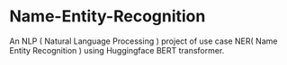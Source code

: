 # Name-Entity-Recognition
An NLP ( Natural Language Processing ) project of use case NER( Name Entity Recognition ) using Huggingface BERT transformer.
